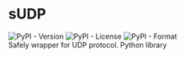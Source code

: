 # sUDP
![PyPI - Version](https://img.shields.io/pypi/v/SUDP)
![PyPI - License](https://img.shields.io/pypi/l/sudp)
![PyPI - Format](https://img.shields.io/pypi/format/SUDP)  
Safely wrapper for UDP protocol. Python library
